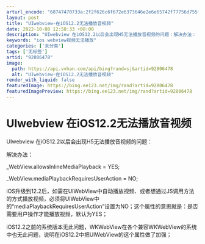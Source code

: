 ```yaml
---
arturl_encode: "68747470733a:2f2f626c6f672e6373646e2e6e65742f77756d755f4c6f7665:2f61727469636c652f64657461696c732f3932383036343738"
layout: post
title: "UIwebview-在iOS12.2无法播放音视频"
date: 2022-10-08 12:58:33 +08:00
description: "UIwebview 在iOS12.2以后会出现H5无法播放音视频的问题：解决办法： _WebView"
keywords: "ios webview视频无法播放"
categories: ['未分类']
tags: ['无标签']
artid: "92806478"
image:
  path: https://api.vvhan.com/api/bing?rand=sj&artid=92806478
  alt: "UIwebview-在iOS12.2无法播放音视频"
render_with_liquid: false
featuredImage: https://bing.ee123.net/img/rand?artid=92806478
featuredImagePreview: https://bing.ee123.net/img/rand?artid=92806478
---
```


# UIwebview 在iOS12.2无法播放音视频

UIwebview 在iOS12.2以后会出现H5无法播放音视频的问题：

解决办法：

_WebView.allowsInlineMediaPlayback = YES;

_WebView.mediaPlaybackRequiresUserAction = NO;

iOS升级到12.2后，如需在UIWebView中自动播放视频、或者想通过JS调用方法的方式播放视频，必须将UIWebView中的“mediaPlaybackRequiresUserAction”设置为NO；这个属性的意思就是：是否需要用户操作才能播放视频，默认为YES；

iOS12.2之前的系统版本无此问题，WKWebView在各个兼容WKWebView的系统中也无此问题，说明在iOS12.2中把UIWebView的这个属性做了加强；